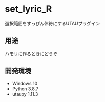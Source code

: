 # set_lyric_R

選択範囲をすっぴん休符にするUTAUプラグイン

## 用途

ハモリに作るときにどうぞ

## 開発環境

- Windows 10
- Python 3.8.7
- utaupy 1.11.3
